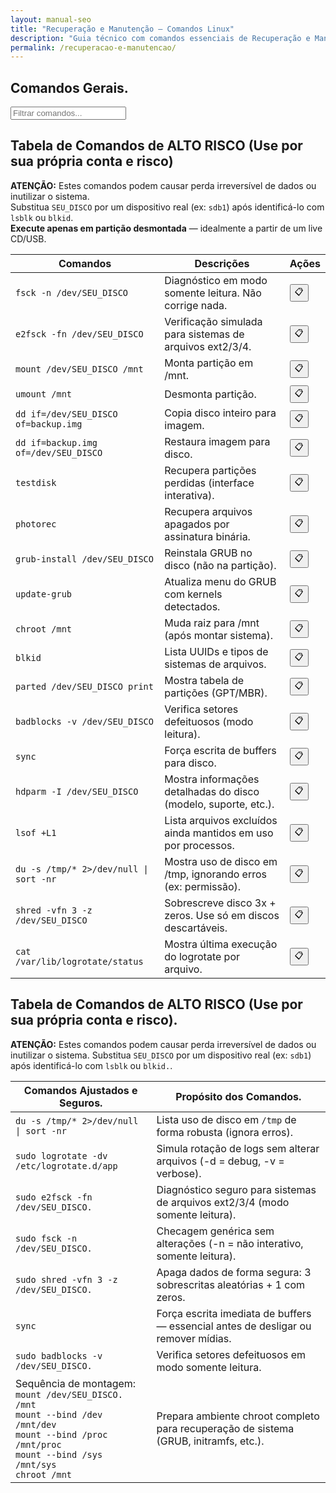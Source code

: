 ```yaml
---
layout: manual-seo
title: "Recuperação e Manutenção — Comandos Linux"
description: "Guia técnico com comandos essenciais de Recuperação e Manutenção. Copie, cole e use direto no terminal. Organizado por recuperação e manutenção."
permalink: /recuperacao-e-manutencao/
---
```



<section>



<h2>Comandos Gerais.</h2>



<input type="text" oninput="filtrarLinhas(this.value)" placeholder="Filtrar comandos...">
<script>
function filtrarLinhas(termo) {
  const linhas = document.querySelectorAll('tbody tr');
  linhas.forEach(linha => {
    linha.style.display = linha.textContent.toLowerCase().includes(termo.toLowerCase()) ? '' : 'none';
  });
}
</script>

<h2>Tabela de Comandos de ALTO RISCO (Use por sua própria conta e risco)</h2>
<p><strong>ATENÇÃO:</strong> Estes comandos podem causar perda irreversível de dados ou inutilizar o sistema.<br>
Substitua <code>SEU_DISCO</code> por um dispositivo real (ex: <code>sdb1</code>) após identificá-lo com <code>lsblk</code> ou <code>blkid</code>.<br>
<strong>Execute apenas em partição desmontada</strong> — idealmente a partir de um live CD/USB.</p>

<div class="table-container">
  <table class="evergreen-table">
    <thead>
      <tr>
        <th>Comandos</th>
        <th>Descrições</th>
        <th>Ações</th>
      </tr>
    </thead>
    <tbody>
      <tr>
        <td data-label="Comando"><code>fsck -n /dev/SEU_DISCO</code></td>
        <td data-label="Descrição">Diagnóstico em modo somente leitura. Não corrige nada.</td>
        <td data-label="Ação"><button class="copy-btn" data-command="fsck -n /dev/SEU_DISCO">📋</button></td>
      </tr>
      <tr>
        <td data-label="Comando"><code>e2fsck -fn /dev/SEU_DISCO</code></td>
        <td data-label="Descrição">Verificação simulada para sistemas de arquivos ext2/3/4.</td>
        <td data-label="Ação"><button class="copy-btn" data-command="e2fsck -fn /dev/SEU_DISCO">📋</button></td>
      </tr>
      <tr>
        <td data-label="Comando"><code>mount /dev/SEU_DISCO /mnt</code></td>
        <td data-label="Descrição">Monta partição em /mnt.</td>
        <td data-label="Ação"><button class="copy-btn" data-command="mount /dev/SEU_DISCO /mnt">📋</button></td>
      </tr>
      <tr>
        <td data-label="Comando"><code>umount /mnt</code></td>
        <td data-label="Descrição">Desmonta partição.</td>
        <td data-label="Ação"><button class="copy-btn" data-command="umount /mnt">📋</button></td>
      </tr>
      <tr>
        <td data-label="Comando"><code>dd if=/dev/SEU_DISCO of=backup.img</code></td>
        <td data-label="Descrição">Copia disco inteiro para imagem.</td>
        <td data-label="Ação"><button class="copy-btn" data-command="dd if=/dev/SEU_DISCO of=backup.img">📋</button></td>
      </tr>
      <tr>
        <td data-label="Comando"><code>dd if=backup.img of=/dev/SEU_DISCO</code></td>
        <td data-label="Descrição">Restaura imagem para disco.</td>
        <td data-label="Ação"><button class="copy-btn" data-command="dd if=backup.img of=/dev/SEU_DISCO">📋</button></td>
      </tr>
      <tr>
        <td data-label="Comando"><code>testdisk</code></td>
        <td data-label="Descrição">Recupera partições perdidas (interface interativa).</td>
        <td data-label="Ação"><button class="copy-btn" data-command="testdisk">📋</button></td>
      </tr>
      <tr>
        <td data-label="Comando"><code>photorec</code></td>
        <td data-label="Descrição">Recupera arquivos apagados por assinatura binária.</td>
        <td data-label="Ação"><button class="copy-btn" data-command="photorec">📋</button></td>
      </tr>
      <tr>
        <td data-label="Comando"><code>grub-install /dev/SEU_DISCO</code></td>
        <td data-label="Descrição">Reinstala GRUB no disco (não na partição).</td>
        <td data-label="Ação"><button class="copy-btn" data-command="grub-install /dev/SEU_DISCO">📋</button></td>
      </tr>
      <tr>
        <td data-label="Comando"><code>update-grub</code></td>
        <td data-label="Descrição">Atualiza menu do GRUB com kernels detectados.</td>
        <td data-label="Ação"><button class="copy-btn" data-command="update-grub">📋</button></td>
      </tr>
      <tr>
        <td data-label="Comando"><code>chroot /mnt</code></td>
        <td data-label="Descrição">Muda raiz para /mnt (após montar sistema).</td>
        <td data-label="Ação"><button class="copy-btn" data-command="chroot /mnt">📋</button></td>
      </tr>
      <tr>
        <td data-label="Comando"><code>blkid</code></td>
        <td data-label="Descrição">Lista UUIDs e tipos de sistemas de arquivos.</td>
        <td data-label="Ação"><button class="copy-btn" data-command="blkid">📋</button></td>
      </tr>
      <tr>
        <td data-label="Comando"><code>parted /dev/SEU_DISCO print</code></td>
        <td data-label="Descrição">Mostra tabela de partições (GPT/MBR).</td>
        <td data-label="Ação"><button class="copy-btn" data-command="parted /dev/SEU_DISCO print">📋</button></td>
      </tr>
      <tr>
        <td data-label="Comando"><code>badblocks -v /dev/SEU_DISCO</code></td>
        <td data-label="Descrição">Verifica setores defeituosos (modo leitura).</td>
        <td data-label="Ação"><button class="copy-btn" data-command="badblocks -v /dev/SEU_DISCO">📋</button></td>
      </tr>
      <tr>
        <td data-label="Comando"><code>sync</code></td>
        <td data-label="Descrição">Força escrita de buffers para disco.</td>
        <td data-label="Ação"><button class="copy-btn" data-command="sync">📋</button></td>
      </tr>
      <tr>
        <td data-label="Comando"><code>hdparm -I /dev/SEU_DISCO</code></td>
        <td data-label="Descrição">Mostra informações detalhadas do disco (modelo, suporte, etc.).</td>
        <td data-label="Ação"><button class="copy-btn" data-command="hdparm -I /dev/SEU_DISCO">📋</button></td>
      </tr>
      <tr>
        <td data-label="Comando"><code>lsof +L1</code></td>
        <td data-label="Descrição">Lista arquivos excluídos ainda mantidos em uso por processos.</td>
        <td data-label="Ação"><button class="copy-btn" data-command="lsof +L1">📋</button></td>
      </tr>
      <tr>
        <td data-label="Comando"><code>du -s /tmp/* 2>/dev/null | sort -nr</code></td>
        <td data-label="Descrição">Mostra uso de disco em /tmp, ignorando erros (ex: permissão).</td>
        <td data-label="Ação"><button class="copy-btn" data-command="du -s /tmp/* 2>/dev/null | sort -nr">📋</button></td>
      </tr>
      <tr>
        <td data-label="Comando"><code>shred -vfn 3 -z /dev/SEU_DISCO</code></td>
        <td data-label="Descrição">Sobrescreve disco 3x + zeros. Use só em discos descartáveis.</td>
        <td data-label="Ação"><button class="copy-btn" data-command="shred -vfn 3 -z /dev/SEU_DISCO">📋</button></td>
      </tr>
      <tr>
        <td data-label="Comando"><code>cat /var/lib/logrotate/status</code></td>
        <td data-label="Descrição">Mostra última execução do logrotate por arquivo.</td>
        <td data-label="Ação"><button class="copy-btn" data-command="cat /var/lib/logrotate/status">📋</button></td>
      </tr>
    </tbody>
  </table>
</div>

<h2>Tabela de Comandos de ALTO RISCO (Use por sua própria conta e risco).</h2>
<div class="warning-box">
  <strong>ATENÇÃO:</strong> Estes comandos podem causar perda irreversível de dados ou inutilizar o sistema. Substitua <code>SEU_DISCO</code> por um dispositivo real (ex: <code>sdb1</code>) após identificá-lo com <code>lsblk</code> ou <code>blkid.</code>.
</div>

<div class="table-container">
  <table class="evergreen-table">
    <thead>
      <tr>
        <th>Comandos Ajustados e Seguros.</th>
        <th>Propósito dos Comandos.</th>
      </tr>
    </thead>
    <tbody>
      <tr>
        <td data-label="Comando Ajustado e Seguro"><code>du -s /tmp/* 2>/dev/null | sort -nr</code></td>
        <td data-label="Propósito do Comando">Lista uso de disco em <code>/tmp</code> de forma robusta (ignora erros).</td>
      </tr>
      <tr>
        <td data-label="Comando Ajustado e Seguro"><code>sudo logrotate -dv /etc/logrotate.d/app</code></td>
        <td data-label="Propósito do Comando">Simula rotação de logs sem alterar arquivos (-d = debug, -v = verbose).</td>
      </tr>
      <tr>
        <td data-label="Comando Ajustado e Seguro"><code>sudo e2fsck -fn /dev/SEU_DISCO.</code></td>
        <td data-label="Propósito do Comando">Diagnóstico seguro para sistemas de arquivos ext2/3/4 (modo somente leitura).</td>
      </tr>
      <tr>
        <td data-label="Comando Ajustado e Seguro"><code>sudo fsck -n /dev/SEU_DISCO.</code></td>
        <td data-label="Propósito do Comando">Checagem genérica sem alterações (-n = não interativo, somente leitura).</td>
      </tr>
      <tr>
        <td data-label="Comando Ajustado e Seguro"><code>sudo shred -vfn 3 -z /dev/SEU_DISCO.</code></td>
        <td data-label="Propósito do Comando">Apaga dados de forma segura: 3 sobrescritas aleatórias + 1 com zeros.</td>
      </tr>
      <tr>
        <td data-label="Comando Ajustado e Seguro"><code>sync</code></td>
        <td data-label="Propósito do Comando">Força escrita imediata de buffers — essencial antes de desligar ou remover mídias.</td>
      </tr>
      <tr>
        <td data-label="Comando Ajustado e Seguro"><code>sudo badblocks -v /dev/SEU_DISCO.</code></td>
        <td data-label="Propósito do Comando">Verifica setores defeituosos em modo somente leitura.</td>
      </tr>
      <tr>
        <td data-label="Comando Ajustado e Seguro">Sequência de montagem:<br><code>mount /dev/SEU_DISCO. /mnt</code><br><code>mount --bind /dev /mnt/dev</code><br><code>mount --bind /proc /mnt/proc</code><br><code>mount --bind /sys /mnt/sys</code><br><code>chroot /mnt</code></td>
        <td data-label="Propósito do Comando">Prepara ambiente chroot completo para recuperação de sistema (GRUB, initramfs, etc.).</td>
      </tr>
    </tbody>
  </table>
</div>

